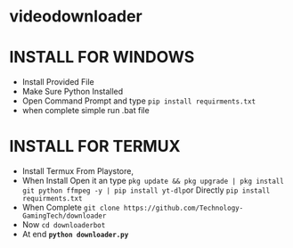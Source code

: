 # videodownloader

# INSTALL FOR WINDOWS
- Install Provided File
- Make Sure Python Installed
- Open Command Prompt and type `pip install requirments.txt`
- when complete simple run .bat file

# INSTALL FOR TERMUX

- Install Termux From Playstore,
- When Install Open it an type `pkg update && pkg upgrade
| pkg install git python ffmpeg -y
| pip install yt-dlp`or Directly `pip install requirments.txt`
- When Complete `git clone https://github.com/Technology-GamingTech/downloader`
- Now `cd downloaderbot`
- At end **`python downloader.py`**


